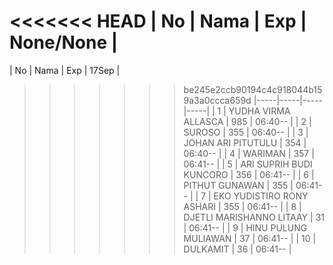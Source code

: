 <<<<<<< HEAD
| No | Nama | Exp | None/None |
=======
| No | Nama | Exp | 17Sep |
>>>>>>> be245e2ccb90194c4c918044b159a3a0ccca659d
|-----|-----|-----|-----|
| 1 | YUDHA VIRMA ALLASCA  | 985 | 06:40-- |
| 2 | SUROSO  | 355 | 06:40-- |
| 3 | JOHAN ARI PITUTULU  | 354 | 06:40-- |
| 4 | WARIMAN  | 357 | 06:41-- |
| 5 | ARI SUPRIH BUDI KUNCORO  | 356 | 06:41-- |
| 6 | PITHUT GUNAWAN  | 355 | 06:41-- |
| 7 | EKO YUDISTIRO RONY ASHARI  | 355 | 06:41-- |
| 8 | DJETLI MARISHANNO LITAAY  | 31 | 06:41-- |
| 9 | HINU PULUNG MULIAWAN  | 37 | 06:41-- |
| 10 | DULKAMIT  | 36 | 06:41-- |
